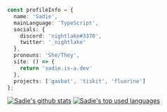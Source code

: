 <!-- ![DiscordImg](https://img.shields.io/badge/DISCORD-DevSadie%239078-blue?style=for-the-badge&logo=discord) ![Pronouns: She/They](https://img.shields.io/badge/pronouns-She%2FThey-green?style=for-the-badge)


### I’m currently working on
- @h-projects
- Proton
- My portfolio

### I’m currently learning 
- React
- TS
- Discord.PY and Python

[![Sadie's github stats](https://github-readme-stats.vercel.app/api?username=DevSadie)](https://github.com/anuraghazra/github-readme-stats)
 -->

```ts
const profileInfo = {
  name: 'Sadie',
  mainLanguage: 'TypeScript',
  socials: {
    discord: 'nightlake#3370',
    twitter: '_nightlake'
  },
  pronouns: 'She/They',
  site: () => {
    return 'sadie.is-a.dev'
  },
  projects: ['gasbot', 'tiskit', 'fluorine']
};
```

[![Sadie's github stats](https://github-readme-stats.vercel.app/api?username=night-lake&theme=dark)](https://github.com/anuraghazra/github-readme-stats)
[![Sadie's top used languages](https://github-readme-stats.vercel.app/api/top-langs?username=night-lake&show_icons=true&theme=dark&locale=en)](https://github.com/anuraghazra/github-readme-stats)
